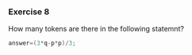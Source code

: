 ### Exercise 8
How many tokens are there in the following statemnt?
```c
answer=(3*q-p*p)/3;
```

<!--### Solution
There are thirteen tokens in the statement, six of which are non-unique.
-->